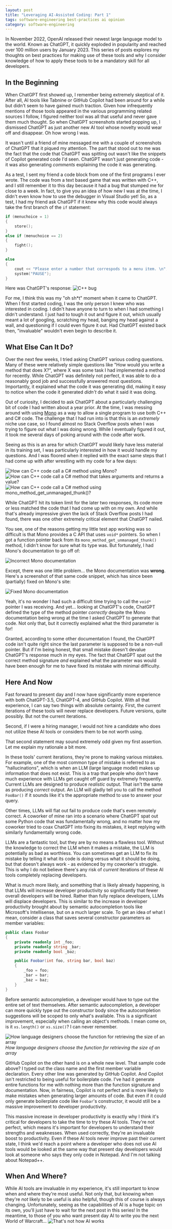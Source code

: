 ```yaml
---
layout: post
title: "Leveraging AI-Assisted Coding: Part 1"
tags: software-engineering best-practices ai opinion
category: software-engineering
---
```

In November 2022, OpenAI released their newest large language model to the
world. Known as ChatGPT, it quickly exploded in popularity and reached over
100 million users by January 2023. This series of posts explores my thoughts on
best practices for making use of these tools and why I consider knowledge of how
to apply these tools to be a mandatory skill for all developers.

## In the Beginning
When ChatGPT first showed up, I remember being extremely skeptical of it. After
all, AI tools like Tabnine or GitHub Copilot had been around for a while but
didn't seem to have gained much traction. Given how infrequently mentions of
those tools appeared in the various programming related sources I follow, I
figured neither tool was all that useful and never gave them much thought. So
when ChatGPT screenshots started popping up, I dismissed ChatGPT as just another
new AI tool whose novelty would wear off and disappear. Oh how wrong I was.

It wasn't until a friend of mine messaged me with a couple of screenshots of
ChatGPT that it piqued my attention. The part that stood out to me was the fact
that the code that ChatGPT was spitting out wasn't like the snippets of Copilot
generated code I'd seen. ChatGPT wasn't just generating code - it was also
generating *comments* explaining the code it was generating.

As a test, I sent my friend a code block from one of the first programs I ever
wrote. The code was from a text based game that was written with C++, and I
still remember it to this day because it had a bug that stumped me for close to
a week. In fact, to give you an idea of how new I was at the time, I didn't even
know how to use the debugger in Visual Studio yet! So, as a test, I had my
friend ask ChatGPT if it knew why this code would always take the first branch
of the `if` statement:

```cpp
if (menuchoice = 1)
{
    store();
}
else if (menuchoice == 2)
{
    fight();
}

else
{
    cout << "Please enter a number that correspods to a menu item. \n";
    system("PAUSE");
}
```

Here was ChatGPT's response:
![C++ bug](/assets/img/ai-assisted-coding/cpp-bug.png)

For me, I think this was my "oh sh*t" moment when it came to ChatGPT. When I
first started coding, I was the only person I knew who was interested in coding.
I didn't have anyone to turn to when I had something I didn't understand. I just
had to tough it out and figure it out, which usually meant a lot of googling,
scratching my head, banging my head against a wall, and questioning if I could
even figure it out. Had ChatGPT existed back then, "invaluable" wouldn't even
begin to describe it.

## What Else Can It Do?
Over the next few weeks, I tried asking ChatGPT various coding questions. Many
of these were relatively simple questions like "How would you write a method
that does X?", where X was some task I had implemented a method for recently.
While ChatGPT was definitely not perfect, it was able to do a reasonably good
job and successfully answered most questions. Importantly, it explained what the
code it was generating did, making it easy to notice when the code it generated
*didn't* do what it said it was doing.

Out of curiosity, I decided to ask ChatGPT about a particularly challenging
bit of code I had written about a year prior. At the time, I was messing around
with using [Mono](https://www.mono-project.com/) as a way to allow a single
program to use both C++ and C# code. The challenge that I had run into is that
this is an *extremely* niche use case, so I found almost no Stack Overflow posts
when I was trying to figure out what I was doing wrong. While I eventually
figured it out, it took me several days of poking around with the code after
work.

Seeing as this is an area for which ChatGPT would likely have less material
in its training set, I was particularly interested in how it would handle my
questions. And I was floored when it replied with the exact same steps that I
had come up with after wrestling with my code for a few days:

![How can C++ code call a C# method using Mono?](/assets/img/ai-assisted-coding/call-csharp-from-cpp-1.png)
![How can C++ code call a C# method that takes arguments and returns a value?](/assets/img/ai-assisted-coding/call-csharp-from-cpp-2.png)
![How can C++ code call a C# method using `mono_method_get_unmanaged_thunk()`?](/assets/img/ai-assisted-coding/call-csharp-from-cpp-3.png)

While ChatGPT hit its token limit for the later two responses, its code more or
less matched the code that I had come up with on my own. And while that's
already impressive given the lack of Stack Overflow posts I had found, there was
one other extremely critical element that ChatGPT nailed.

You see, one of the reasons getting my little test app working was so difficult
is that Mono provides a C API that uses `void*` pointers. So when I got a
function pointer back from its `mono_method_get_unmanaged_thunk()` method,
I didn't know for sure what its type was. But fortunately, I had Mono's
documentation to go off of:

![Incorrect Mono documentation](/assets/img/ai-assisted-coding/mono-documentation-wrong.png)

Except, there was one little problem... the Mono documentation was **wrong**.
Here's a screenshot of that same code snippet, which has since been (partially)
fixed on Mono's site:

![Fixed Mono documentation](/assets/img/ai-assisted-coding/mono-documentation-fixed.png)

Yeah, it's no wonder I had such a difficult time trying to call the `void*`
pointer I was receiving. And yet... looking at ChatGPT's code, ChatGPT
defined the type of the method pointer *correctly* despite the Mono
documentation being wrong at the time I asked ChatGPT to generate that code. Not
only that, but it correctly explained what the third parameter is for!

Granted, according to some other documentation I found, the ChatGPT code isn't
quite right since the last parameter is supposed to be a non-null pointer. But
if I'm being honest, that small mistake doesn't devalue ChatGPT's response much
in my eyes. The fact that ChatGPT spat out the correct method signature *and*
explained what the parameter was would have been enough for me to have fixed its
mistake with minimal difficulty.

## Here And Now
Fast forward to present day and I now have significantly more experience with
both ChatGPT-3.5, ChatGPT-4, and GitHub Copilot. With all that experience, I
can say two things with absolute certainty. First, the current iterations of
these tools will never replace developers. Future versions, quite possibly. But
not the current iterations.

Second, if I were a hiring manager, I would not hire a candidate who does not
utilize these AI tools or considers them to be not worth using.

That second statement may sound extremely odd given my first assertion. Let
me explain my rationale a bit more.

In these tools' current iterations, they're prone to making various mistakes.
For example, one of the most common type of mistake is referred to as
"hallucinations", which is when an LLM (large language model) makes up
information that does not exist. This is a trap that people who don't have much
experience with LLMs get caught off guard by extremely frequently. Current LLMs
are designed to produce *realistic* output. That isn't the same as producing
*correct* output. An LLM will gladly tell you to call the method `FooBar()` if
it sounds like it's the appropriate method to use to answer your query.

Other times, LLMs will flat out fail to produce code that's even remotely
correct. A coworker of mine ran into a scenario where ChatGPT spat out some
Python code that was fundamentally wrong, and no matter how my coworker tried to
coax ChatGPT into fixing its mistakes, it kept replying with similarly
fundamentally wrong code.

LLMs are a fantastic tool, but they are by no means a flawless tool. Without
the knowledge to correct the LLM when it makes a mistake, the LLM is potentially
as bad as worthless. You can sometimes get an LLM to fix its mistake by telling
it what its code is doing versus what it should be doing, but that doesn't
always work - as evidenced by my coworker's struggle. This is why I do not
believe there's any risk of *current* iterations of these AI tools completely
replacing developers.

What is much more likely, and something that is likely already happening, is
that LLMs will increase developer productivity so significantly that fewer
overall developers will be hired. Rather than fully replace developers, LLMs
will displace developers. This is similar to the increase in developer
productivity brought about by semantic autocompletion tools like Microsoft's
Intellisense, but on a much larger scale. To get an idea of what I mean,
consider a class that saves several constructor parameters as member variables:

```cs
public class Foobar
{
    private readonly int _foo;
    private readonly string _bar;
    private readonly bool _baz;

    public Foobar(int foo, string bar, bool baz)
    {
        _foo = foo;
        _bar = bar;
        _baz = baz;
    }
}
```

Before semantic autocompletion, a developer would have to type out the entire
set of text themselves. After semantic autocompletion, a developer can more
quickly type out the constructor body since the autocompletion suggestions will
be scoped to only what's available. This is a significant improvement,
especially when calling an object's methods. I mean come on, is it
`xs.length()` or `xs.size()`? I can never remember.

<img alt="How language designers choose the function for retrieving the size of an array"
    src="/assets/img/ai-assisted-coding/language-designers.png">
<span class="d-flex justify-content-center">
    <i>How language designers choose the function for retrieving the size of an array</i>
</span>

GitHub Copilot on the other hand is on a whole new level. That sample code
above? I typed out the class name and the first member variable declaration.
Every other line was generated by GitHub Copilot. And Copilot isn't restricted
to being useful for boilerplate code. I've had it generate entire functions for
me with nothing more than the function signature and documentation. Now, in
fairness, Copilot is not perfect and is more likely to make mistakes when
generating larger amounts of code. But even if it could only generate
boilerplate code like `Foobar`'s constructor, it would still be a massive
improvement to developer productivity.

This massive increase in developer productivity is exactly why I think it's
critical for developers to take the time to try these AI tools. They're not
perfect, which means it's important for developers to understand their strengths
and weaknesses. When used correctly, they're an invaluable boost to productivity.
Even if these AI tools never improve past their current state, I think we'd
reach a point where a developer who does not use AI tools would be looked at
the same way that present day developers would look at someone who says they
only code in Notepad. And I'm not talking about Notepad++.

## When And Where?
While AI tools are invaluable in my experience, it's still important to know
when and where they're most useful. Not only that, but knowing when they're
*not* likely to be useful is also helpful, though this of course is always
changing. Unfortunately, seeing as the capabilities of AI is a huge topic on its
own, you'll just have to wait for the next post in this series! In the meantime,
to those of you who want present day AI to write you the next World of
Warcraft...
![That's not how AI works](/assets/img/ai-assisted-coding/thats-not-how-ai-works.png)
